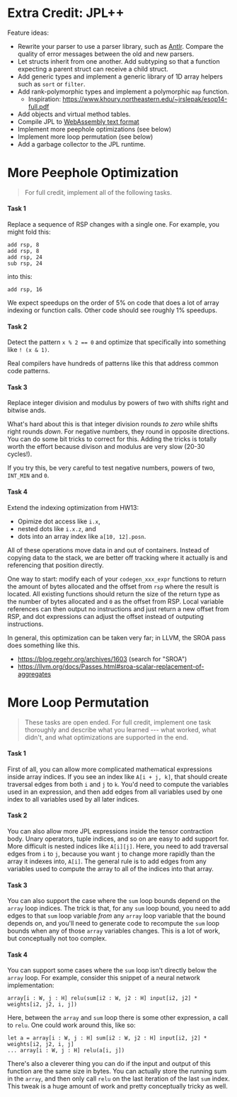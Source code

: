 Extra Credit: JPL++
===================

Feature ideas:

- Rewrite your parser to use a parser library, such as
  [Antlr](https://www.antlr.org/). Compare the quality of error messages
  between the old and new parsers.
- Let structs inherit from one another. Add subtyping so that a function
  expecting a parent struct can receive a child struct.
- Add generic types and implement a generic library of 1D array helpers such as
  `sort` or `filter`.
- Add rank-polymorphic types and implement a polymorphic `map` function.
  * Inspiration: <https://www.khoury.northeastern.edu/~jrslepak/esop14-full.pdf>
- Add objects and virtual method tables.
- Compile JPL to [WebAssembly text format](https://www.webassemblyman.com/wat_webassembly_text_format.html)
- Implement more peephole optimizations (see below)
- Implement more loop permutation (see below)
- Add a garbage collector to the JPL runtime.


# More Peephole Optimization

> For full credit, implement all of the following tasks.

#### Task 1

Replace a sequence of RSP changes with a single one. For example, you might
fold this:

    add rsp, 8
    add rsp, 8
    add rsp, 24
    sub rsp, 24

into this:

    add rsp, 16

We expect speedups on the order of 5% on code that does a lot of array
indexing or function calls. Other code should see roughly 1% speedups.


#### Task 2

Detect the pattern `x % 2 == 0` and optimize that specifically into something
like `! (x & 1)`.

Real compilers have hundreds of patterns like this that address common
code patterns.


#### Task 3

Replace integer division and modulus by powers of two with shifts right and
bitwise ands.

What's hard about this is that integer division rounds *to zero* while shifts
right rounds *down*. For negative numbers, they round in opposite directions.
You can do some bit tricks to correct for this. Adding the tricks is totally
worth the effort because divison and modulus are very slow (20-30 cycles!).

If you try this, be very careful to test negative numbers, powers of two,
`INT_MIN` and `0`.


#### Task 4

Extend the indexing optimization from HW13:

- Opimize dot access like `i.x`,
- nested dots like `i.x.z`, and
- dots into an array index like `a[10, 12].posn`.

All of these operations move data in and out of containers. Instead of copying
data to the stack, we are better off tracking where it actually is and
referencing that position directly.

One way to start: modify each of your
`codegen_xxx_expr` functions to return the amount of bytes allocated and
the offset from `rsp` where the result is located. All
existing functions should return the size of the return type as the
number of bytes allocated and `0` as the offset from RSP. Local
variable references can then output no instructions and just return a new
offset from RSP, and dot expressions can adjust the offset instead of
outputing instructions.

In general, this optimization can be taken very far; in LLVM, the SROA pass
does something like this.

- <https://blog.regehr.org/archives/1603> (search for "SROA")
- <https://llvm.org/docs/Passes.html#sroa-scalar-replacement-of-aggregates>


# More Loop Permutation

> These tasks are open ended. For full credit, implement one task thoroughly
> and describe what you learned --- what worked, what didn't, and what
> optimizations are supported in the end.


#### Task 1

First of all, you can allow more complicated mathematical expressions
inside array indices. If you see an index like `A[i + j, k]`, that
should create traversal edges from both `i` and `j` to `k`. You'd need
to compute the variables used in an expression, and then add edges
from all variables used by one index to all variables used by all
later indices.


#### Task 2

You can also allow more JPL expressions inside the tensor contraction
body. Unary operators, tuple indices, and so on are easy to add
support for. More difficult is nested indices like `A[i][j]`. Here,
you need to add traversal edges from `i` to `j`, because you want `j`
to change more rapidly than the array it indexes into, `A[i]`. The
general rule is to add edges from any variables used to compute the
array to all of the indices into that array.


#### Task 3

You can also support the case where the `sum` loop bounds depend on
the `array` loop indices. The trick is that, for any `sum` loop bound,
you need to add edges to that `sum` loop variable *from* any `array`
loop variable that the bound depends on, and you'll need to generate
code to recompute the `sum` loop bounds when any of those `array`
variables changes. This is a lot of work, but conceptually not too
complex.


#### Task 4

You can support some cases where the `sum` loop isn't directly below
the `array` loop. For example, consider this snippet of a neural
network implementation:

    array[i : W, j : H] relu(sum[i2 : W, j2 : H] input[i2, j2] * weights[i2, j2, i, j])

Here, between the `array` and `sum` loop there is some other
expression, a call to `relu`. One could work around this, like so:

    let a = array[i : W, j : H] sum[i2 : W, j2 : H] input[i2, j2] * weights[i2, j2, i, j]
    ... array[i : W, j : H] relu(a[i, j])

There's also a cleverer thing you can do if the input and output of
this function are the same size in bytes. You can actually store the
running sum in the `array`, and then only call `relu` on the last
iteration of the last `sum` index. This tweak is a huge amount of work
and pretty conceptually tricky as well.

